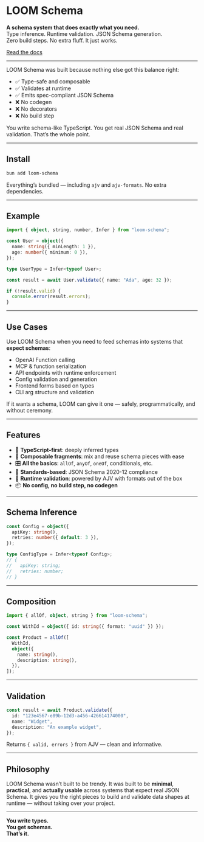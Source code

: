 # LOOM Schema

**A schema system that does exactly what you need.**  
Type inference. Runtime validation. JSON Schema generation.  
Zero build steps. No extra fluff. It just works.

[Read the docs](https://loom-agents.github.io/docs/schema/)

---

LOOM Schema was built because nothing else got this balance right:

- ✅ Type-safe and composable
- ✅ Validates at runtime
- ✅ Emits spec-compliant JSON Schema
- ❌ No codegen
- ❌ No decorators
- ❌ No build step

You write schema-like TypeScript. You get real JSON Schema and real validation. That’s the whole point.

---

## Install

```sh
bun add loom-schema
```

Everything’s bundled — including `ajv` and `ajv-formats`. No extra dependencies.

---

## Example

```ts
import { object, string, number, Infer } from "loom-schema";

const User = object({
  name: string({ minLength: 1 }),
  age: number({ minimum: 0 }),
});

type UserType = Infer<typeof User>;

const result = await User.validate({ name: "Ada", age: 32 });

if (!result.valid) {
  console.error(result.errors);
}
```

---

## Use Cases

Use LOOM Schema when you need to feed schemas into systems that **expect schemas**:

- OpenAI Function calling
- MCP & function serialization
- API endpoints with runtime enforcement
- Config validation and generation
- Frontend forms based on types
- CLI arg structure and validation

If it wants a schema, LOOM can give it one — safely, programmatically, and without ceremony.

---

## Features

- 📐 **TypeScript-first**: deeply inferred types
- 🧩 **Composable fragments**: mix and reuse schema pieces with ease
- 🎛 **All the basics**: `allOf`, `anyOf`, `oneOf`, conditionals, etc.
- 📄 **Standards-based**: JSON Schema 2020-12 compliance
- 🧪 **Runtime validation**: powered by AJV with formats out of the box
- 📦 **No config, no build step, no codegen**

---

## Schema Inference

```ts
const Config = object({
  apiKey: string(),
  retries: number({ default: 3 }),
});

type ConfigType = Infer<typeof Config>;
// {
//   apiKey: string;
//   retries: number;
// }
```

---

## Composition

```ts
import { allOf, object, string } from "loom-schema";

const WithId = object({ id: string({ format: "uuid" }) });

const Product = allOf([
  WithId,
  object({
    name: string(),
    description: string(),
  }),
]);
```

---

## Validation

```ts
const result = await Product.validate({
  id: "123e4567-e89b-12d3-a456-426614174000",
  name: "Widget",
  description: "An example widget",
});
```

Returns `{ valid, errors }` from AJV — clean and informative.

---

## Philosophy

LOOM Schema wasn’t built to be trendy. It was built to be **minimal**, **practical**, and **actually usable** across systems that expect real JSON Schema. It gives you the right pieces to build and validate data shapes at runtime — without taking over your project.

---

**You write types.**  
**You get schemas.**  
**That’s it.**
